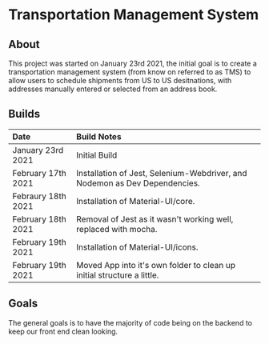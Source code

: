 # Transportation Management System

## About

This project was started on January 23rd 2021, the initial goal is to create a transportation management system (from know on referred to as TMS) to allow users to schedule shipments from US to US desitnations, with addresses manually entered or selected from an address book.

## Builds

| Date               | Build Notes                                                                |
| :----------------- | :------------------------------------------------------------------------- |
| January 23rd 2021  | Initial Build                                                              |
| February 17th 2021 | Installation of Jest, Selenium-Webdriver, and Nodemon as Dev Dependencies. |
| Febraury 18th 2021 | Installation of Material-UI/core.                                          |
| February 18th 2021 | Removal of Jest as it wasn't working well, replaced with mocha.            |
| February 19th 2021 | Installation of Material-UI/icons.                                         |
| February 19th 2021 | Moved App into it's own folder to clean up initial structure a little.     |

## Goals

The general goals is to have the majority of code being on the backend to keep our front end clean looking.
